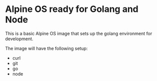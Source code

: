 # Alpine OS ready for Golang and Node

This is a basic Alpine OS image that sets up the golang environment for development.

The image will have the following setup:

* curl
* git
* go
* node
